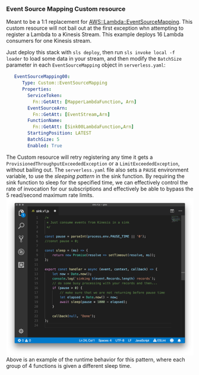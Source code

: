 ### Event Source Mapping Custom resource

Meant to be a 1:1 replacement for [AWS::Lambda::EventSourceMapping](https://docs.aws.amazon.com/AWSCloudFormation/latest/UserGuide/aws-resource-lambda-eventsourcemapping.html).
This custom resource will not bail out at the first exception whn attempting to register a Lambda to a Kinesis Stream.
This example deploys 16 Lambda consumers for one Kinesis stream.

Just deploy this stack with `sls deploy`, then run `sls invoke local -f loader` to load some data in your stream, and then modify the `BatchSize` parameter in each `EventSourceMapping` object in `serverless.yaml`:

```yaml
   EventSourceMapping00:
      Type: Custom::EventSourceMapping
      Properties:
        ServiceToken: 
          Fn::GetAtt: [MapperLambdaFunction, Arn]
        EventSourceArn:
          Fn::GetAtt: [EventStream,Arn]
        FunctionName: 
          Fn::GetAtt: [Sink00LambdaFunction,Arn]
        StartingPosition: LATEST
        BatchSize: 5
        Enabled: True
```
The Custom resource will retry registering any time it gets a `ProvisionedThroughputExceededException` or a `LimitExceededException`, without bailing out.
The `serverless.yaml` file also sets a `PAUSE` environment variable, to use the _sleeping pattern_ in the sink function.
By requiring the sink function to sleep for the specified time, we can effectively control the rate of invocation for our subscriptions and effectively be able to bypass the 5 read/second maximum rate limits.
![dashboard](../art/dashboard.png)
Above is an example of the runtime behavior for this pattern, where each group of 4 functions is given a different sleep time. 


